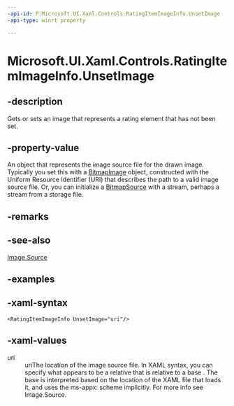 ```yaml
---
-api-id: P:Microsoft.UI.Xaml.Controls.RatingItemImageInfo.UnsetImage
-api-type: winrt property

---
```

<!-- Property syntax.
public ImageSource UnsetImage { get;  set; }
-->

# Microsoft.UI.Xaml.Controls.RatingItemImageInfo.UnsetImage



## -description

Gets or sets an image that represents a rating element that has not been set.



## -property-value

An object that represents the image source file for the drawn image. Typically you set this with a [BitmapImage](/uwp/api/windows.ui.xaml.media.imaging.bitmapimage) object, constructed with the Uniform Resource Identifier (URI) that describes the path to a valid image source file. Or, you can initialize a [BitmapSource](/uwp/api/windows.ui.xaml.media.imaging.bitmapsource) with a stream, perhaps a stream from a storage file.



## -remarks



## -see-also

[Image.Source](/uwp/api/windows.ui.xaml.controls.image.source)



## -examples



## -xaml-syntax

```xaml
<RatingItemImageInfo UnsetImage="uri"/>
```



## -xaml-values

<dl><dt>uri</dt><dd>uriThe location of the image source file. In XAML syntax, you can specify what appears to be a relative that is relative to a base . The base is interpreted based on the location of the XAML file that loads it, and uses the ms-appx: scheme implicitly. For more info see Image.Source.</dd>
</dl>



